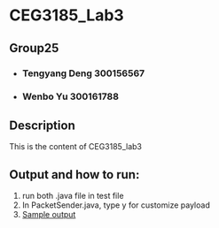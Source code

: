 # CEG3185_Lab3

## Group25
- ### Tengyang Deng 300156567
- ### Wenbo Yu 300161788

## Description
This is the content of CEG3185_lab3

## Output and how to run:
1. run both .java file in test file
2. In PacketSender.java, type y for customize payload
3. [Sample output](test/Output.png)